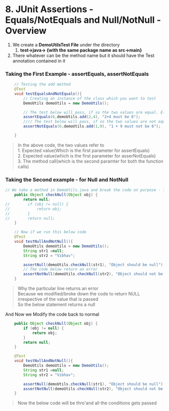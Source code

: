 # 8. JUnit Assertions - Equals/NotEquals and Null/NotNull - Overview

1. We create a **DemoUtilsTest File** under the directory   
    1. **test->java-> {with the same package name as src->main}**
2. There whatever can be the method name but it should have the Test annotation contained in it 

### Taking the First Example - assertEquals, assertNotEquals
```Java
    // Testing the add method
    @Test
    void testEqualsAndNotEquals(){
        // Creating an instance of the class which you want to test
        DemoUtils demoUtils = new DemoUtils();

        // The test below will pass, if so the two values are equal. Else it will display the desired message
        assertEquals(6,demoUtils.add(2,4), "2+4 must be 6");
        //// The test below will pass, if so the two values are not equal. Else it will display the desired message
        assertNotEquals(6,demoUtils.add(1,9), "1 + 9 must not be 6");

    }
```
> In the above code, the two values refer to    
    1. Expected value(Which is the first parameter for assertEquals)  
    2. Expected value(which is the first parameter for asserNotEquals)  
    3. The method call(which is the second paramter for both the function calls) 
>

### Taking the Second example - for Null and NotNull

```Java
// We take a method in DemoUtils.java and break the code on purpose - The code will return NULL always
    public Object checkNull(Object obj) {
        return null;
//        if (obj != null) {
//            return obj;
//        }
//        return null;
    }

    // Now if we run this below code
    @Test
    void testNullAndNotNull(){
        DemoUtils demoUtils = new DemoUtils();
        String str1 =null;
        String str2 = "Vibhav";

        assertNull(demoUtils.checkNull(str1), "Object should be null");
        // The code below return an error
        assertNotNull(demoUtils.checkNull(str2), "Object should not be null");
    }
```
> Why the particular line returns an error  
    Because we modified/broke down the code to return NULL irrespective of the value that is passed  
    So the below statement returns a null
> 

And Now we Modify the code back to normal
``` Java
    public Object checkNull(Object obj) {
        if (obj != null) {
            return obj;
        }
        return null;
    }

    @Test
    void testNullAndNotNull(){
        DemoUtils demoUtils = new DemoUtils();
        String str1 =null;
        String str2 = "Vibhav";

        assertNull(demoUtils.checkNull(str1), "Object should be null");
        assertNotNull(demoUtils.checkNull(str2), "Object should not be null");
    }
```
> Now the below code will be thro'and all the conditions gets passed





